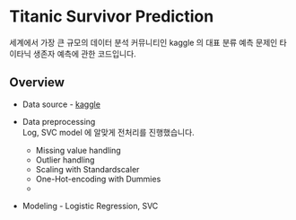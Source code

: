 # Titanic Survivor Prediction
세계에서 가장 큰 규모의 데이터 분석 커뮤니티인 kaggle 의 대표 분류 예측 문제인 타이타닉 생존자 예측에 관한 코드입니다.

## Overview
* Data source - [kaggle](https://www.kaggle.com/c/titanic/data)
* Data preprocessing <br>
  Log, SVC model 에 알맞게 전처리를 진행했습니다. 
  
  - Missing value handling
  - Outlier handling 
  - Scaling with Standardscaler
  - One-Hot-encoding with Dummies
  - 
* Modeling - Logistic Regression, SVC


